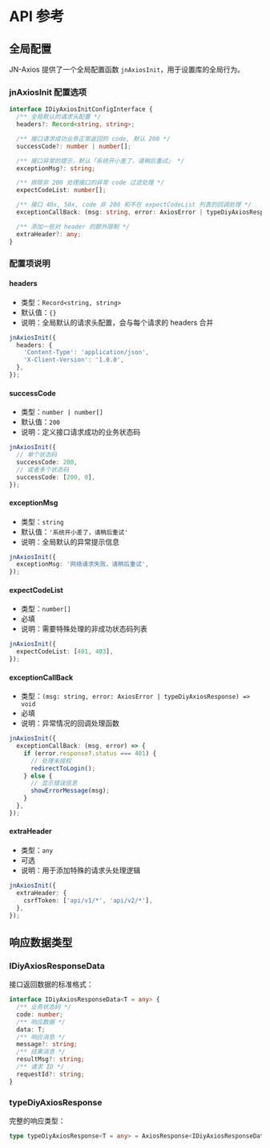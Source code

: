 # API 参考

## 全局配置

JN-Axios 提供了一个全局配置函数 `jnAxiosInit`，用于设置库的全局行为。

### jnAxiosInit 配置选项

```typescript
interface IDiyAxiosInitConfigInterface {
  /** 全局默认的请求头配置 */
  headers?: Record<string, string>;

  /** 接口请求成功业务正常返回的 code, 默认 200 */
  successCode?: number | number[];

  /** 接口异常的提示，默认「系统开小差了，请稍后重试」 */
  exceptionMsg?: string;

  /** 排除非 200 处理接口的异常 code 过滤处理 */
  expectCodeList: number[];

  /** 接口 40x, 50x, code 非 200 和不在 expectCodeList 列表的回调处理 */
  exceptionCallBack: (msg: string, error: AxiosError | typeDiyAxiosResponse) => void;

  /** 添加一些对 header 的额外限制 */
  extraHeader?: any;
}
```

### 配置项说明

#### headers

- 类型：`Record<string, string>`
- 默认值：`{}`
- 说明：全局默认的请求头配置，会与每个请求的 headers 合并

```typescript
jnAxiosInit({
  headers: {
    'Content-Type': 'application/json',
    'X-Client-Version': '1.0.0',
  },
});
```

#### successCode

- 类型：`number | number[]`
- 默认值：`200`
- 说明：定义接口请求成功的业务状态码

```typescript
jnAxiosInit({
  // 单个状态码
  successCode: 200,
  // 或者多个状态码
  successCode: [200, 0],
});
```

#### exceptionMsg

- 类型：`string`
- 默认值：`'系统开小差了，请稍后重试'`
- 说明：全局默认的异常提示信息

```typescript
jnAxiosInit({
  exceptionMsg: '网络请求失败，请稍后重试',
});
```

#### expectCodeList

- 类型：`number[]`
- 必填
- 说明：需要特殊处理的非成功状态码列表

```typescript
jnAxiosInit({
  expectCodeList: [401, 403],
});
```

#### exceptionCallBack

- 类型：`(msg: string, error: AxiosError | typeDiyAxiosResponse) => void`
- 必填
- 说明：异常情况的回调处理函数

```typescript
jnAxiosInit({
  exceptionCallBack: (msg, error) => {
    if (error.response?.status === 401) {
      // 处理未授权
      redirectToLogin();
    } else {
      // 显示错误信息
      showErrorMessage(msg);
    }
  },
});
```

#### extraHeader

- 类型：`any`
- 可选
- 说明：用于添加特殊的请求头处理逻辑

```typescript
jnAxiosInit({
  extraHeader: {
    csrfToken: ['api/v1/*', 'api/v2/*'],
  },
});
```

## 响应数据类型

### IDiyAxiosResponseData

接口返回数据的标准格式：

```typescript
interface IDiyAxiosResponseData<T = any> {
  /** 业务状态码 */
  code: number;
  /** 响应数据 */
  data: T;
  /** 响应消息 */
  message?: string;
  /** 结果消息 */
  resultMsg?: string;
  /** 请求 ID */
  requestId?: string;
}
```

### typeDiyAxiosResponse

完整的响应类型：

```typescript
type typeDiyAxiosResponse<T = any> = AxiosResponse<IDiyAxiosResponseData<T>> | false;
```
